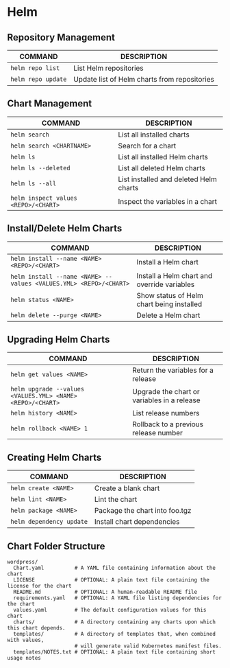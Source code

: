 # Helm

## Repository Management
COMMAND | DESCRIPTION
---|---
`helm repo list` | List Helm repositories
`helm repo update` | Update list of Helm charts from repositories

## Chart Management
COMMAND | DESCRIPTION
---|---
`helm search` | List all installed charts
`helm search <CHARTNAME>` | Search for a chart
`helm ls` | List all installed Helm charts
`helm ls --deleted` | List all deleted Helm charts
`helm ls --all` | List installed and deleted Helm charts
`helm inspect values <REPO>/<CHART>` | Inspect the variables in a chart

## Install/Delete Helm Charts
COMMAND | DESCRIPTION
---|---
`helm install --name <NAME> <REPO>/<CHART>` | Install a Helm chart
`helm install --name <NAME> --values <VALUES.YML> <REPO>/<CHART>` | Install a Helm chart and override variables
`helm status <NAME>` | Show status of Helm chart being installed
`helm delete --purge <NAME>` | Delete a Helm chart

## Upgrading Helm Charts
COMMAND | DESCRIPTION
---|---
`helm get values <NAME>` | Return the variables for a release
`helm upgrade --values <VALUES.YML> <NAME> <REPO>/<CHART>` | Upgrade the chart or variables in a release
`helm history <NAME>` | List release numbers
`helm rollback <NAME> 1` | Rollback to a previous release number

## Creating Helm Charts
COMMAND | DESCRIPTION
---|---
`helm create <NAME>` | Create a blank chart
`helm lint <NAME>` | Lint the chart
`helm package <NAME>` | Package the chart into foo.tgz
`helm dependency update` | Install chart dependencies

## Chart Folder Structure
```
wordpress/
  Chart.yaml          # A YAML file containing information about the chart
  LICENSE             # OPTIONAL: A plain text file containing the license for the chart
  README.md           # OPTIONAL: A human-readable README file
  requirements.yaml   # OPTIONAL: A YAML file listing dependencies for the chart
  values.yaml         # The default configuration values for this chart
  charts/             # A directory containing any charts upon which this chart depends.
  templates/          # A directory of templates that, when combined with values,
                      # will generate valid Kubernetes manifest files.
  templates/NOTES.txt # OPTIONAL: A plain text file containing short usage notes
```